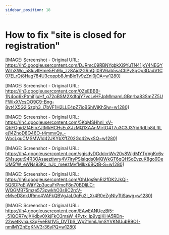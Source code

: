 ```yaml
---
sidebar_position: 18
---
```




# How to fix "site is closed for registration"

[IMAGE: Screenshot - Original URL: https://lh5.googleusercontent.com/DJRmc09RBNYgbkXi9YuTN41jxY4NEGYWrhXWo_58IuylIHme5Fh9Ix_zz8Ajd2GRnQjI0RV6ab5saChPySgOp3DadV1C07ELrQt8Hag784U3coppb8JmBlxTv9zZni0jOA=w1280]

[IMAGE: Screenshot - Original URL: https://lh3.googleusercontent.com/0ZeEBBB-1N4oq6kPtmifjluHf_g72qBSM2XdfqjY7vcLvHFJpMlmamLGBnrba83SmZZ5UFWlxXVcsOO9C9-Bng-8vt4X5G2iSzqh3_i7bVF1H2LLE4pZ7ioBShlVjKh5lw=w1280]

[IMAGE: Screenshot - Original URL: https://lh4.googleusercontent.com/5KqMSHhnl_xV-QbFOgidZf4EibZJtMkHCHsEuXJzMQ1XAAnMirtO4T7u3C3J3YjdRdLb8iLftLej14ZhoD8Q46O-t4mmvQy_-WocLguCMSMWld42JKYbXffZ02Gc42wxSQ=w1280]

[IMAGE: Screenshot - Original URL: https://lh4.googleusercontent.com/sgisdyDGddcnWv20v8WjdMYTgVgKc6vSMsugut94R3OAsaeztiwry4V7iryPSIsIqds0MQWkGT6qQHSoEvzuK8go9DeUM5fW_eWNs93Kc_nJc_meezMvfMlkx6BQtB-S=w1280]

[IMAGE: Screenshot - Original URL: https://lh6.googleusercontent.com/GhUgs9mRI2fDK2JkQj-5Q6DPqEIWjtY2p3ucuFrPmcF8n70BDIjLC-WQGMB75mze573pwkhO3s8C2rcV-eMveD8nkURmc4VAFkQBVgJaL0qFu2I_Xr4R0eZgNIyTtjSawg=w1280]

[IMAGE: Screenshot - Original URL: https://lh4.googleusercontent.com/EAwEANUczBi5--51QOR7wjXKdbv0XkjFkO3maW_4Pytx_lp9vgjKHA5RDn-22wetKylxuk3qFveBkl1V5_DVTbS_Wp21nmlJjmSYVKNUubB9O1-nmlMY2hEgKNV3r36yPQ=w1280]
